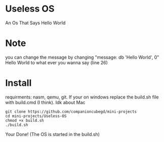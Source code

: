 # Useless OS
An Os That Says Hello World

# Note
you can change the message by changing "message: db 'Hello World', 0" Hello World to what ever you wanna say (line 26)

# Install
requirments: nasm, qemu, git. If your on windows replace the build.sh file with build.cmd (I think). Idk about Mac

```
git clone https://github.com/companioncubegd/mini-projects
cd mini-projects/Useless-OS
chmod +x build.sh
./build.sh
```

Your Done! (The OS is started in the build.sh)
